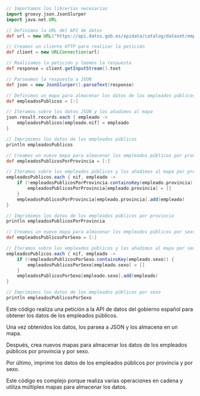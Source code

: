 ```groovy
// Importamos las librerías necesarias
import groovy.json.JsonSlurper
import java.net.URL

// Definimos la URL del API de datos
def url = new URL("https://api.datos.gob.es/apidata/catalog/dataset/empleo-publico/resource/empleados-publicos.json")

// Creamos un cliente HTTP para realizar la petición
def client = new URLConnection(url)

// Realizamos la petición y leemos la respuesta
def response = client.getInputStream().text

// Parseamos la respuesta a JSON
def json = new JsonSlurper().parseText(response)

// Definimos un mapa para almacenar los datos de los empleados públicos
def empleadosPublicos = [:]

// Iteramos sobre los datos JSON y los añadimos al mapa
json.result.records.each { empleado ->
    empleadosPublicos[empleado.nif] = empleado
}

// Imprimimos los datos de los empleados públicos
println empleadosPublicos

// Creamos un nuevo mapa para almacenar los empleados públicos por provincia
def empleadosPublicosPorProvincia = [:]

// Iteramos sobre los empleados públicos y los añadimos al mapa por provincia
empleadosPublicos.each { nif, empleado ->
    if (!empleadosPublicosPorProvincia.containsKey(empleado.provincia)) {
        empleadosPublicosPorProvincia[empleado.provincia] = []
    }
    empleadosPublicosPorProvincia[empleado.provincia].add(empleado)
}

// Imprimimos los datos de los empleados públicos por provincia
println empleadosPublicosPorProvincia

// Creamos un nuevo mapa para almacenar los empleados públicos por sexo
def empleadosPublicosPorSexo = [:]

// Iteramos sobre los empleados públicos y los añadimos al mapa por sexo
empleadosPublicos.each { nif, empleado ->
    if (!empleadosPublicosPorSexo.containsKey(empleado.sexo)) {
        empleadosPublicosPorSexo[empleado.sexo] = []
    }
    empleadosPublicosPorSexo[empleado.sexo].add(empleado)
}

// Imprimimos los datos de los empleados públicos por sexo
println empleadosPublicosPorSexo
```

Este código realiza una petición a la API de datos del gobierno español para obtener los datos de los empleados públicos.

Una vez obtenidos los datos, los parsea a JSON y los almacena en un mapa.

Después, crea nuevos mapas para almacenar los datos de los empleados públicos por provincia y por sexo.

Por último, imprime los datos de los empleados públicos por provincia y por sexo.

Este código es complejo porque realiza varias operaciones en cadena y utiliza múltiples mapas para almacenar los datos.